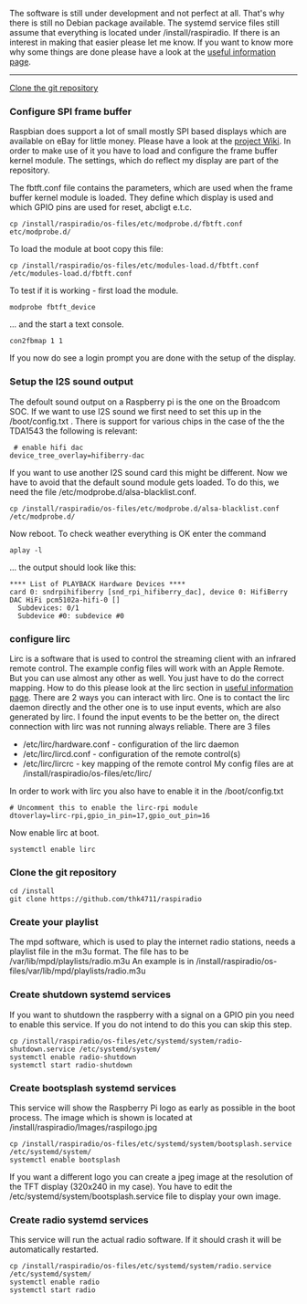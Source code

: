 The software is still under development and not perfect at all. That's why there is still no Debian package available. The systemd service files still assume that everything is located under /install/raspiradio. If there is an interest in making that easier please let me know. If you want to know more why some things are done please have a look at the 
[useful information page](https://github.com/thk4711/raspiradio/wiki/Useful-Information).
___

[Clone the git repository](#clone-the-git-repository)<br>

### Configure SPI frame buffer
Raspbian does support a lot of small mostly SPI based displays which are available on eBay for little money. Please have a look at the [project Wiki](https://github.com/notro/fbtft/wiki).
In order to make use of it you have to load and configure the frame buffer kernel module. The settings, which do reflect my display are part of the repository.

The fbtft.conf file contains the parameters, which are used when the frame buffer kernel module is loaded. They define which display is used and which GPIO pins are used for reset, abcligt e.t.c.
```
cp /install/raspiradio/os-files/etc/modprobe.d/fbtft.conf etc/modprobe.d/
```
To load the module at boot copy this file:
```
cp /install/raspiradio/os-files/etc/modules-load.d/fbtft.conf /etc/modules-load.d/fbtft.conf
```
To test if it is working - first load the module.
```
modprobe fbtft_device
```
... and the start a text console.
```
con2fbmap 1 1
```
If you now do see a login prompt you are done with the setup of the display.

### Setup the I2S sound output
The defoult sound output on a Raspberry pi is the one on the Broadcom SOC. If we want to use I2S sound we first need to set this up in the /boot/config.txt .
There is support for various chips in the case of the the TDA1543 the following is relevant:
```
 # enable hifi dac
device_tree_overlay=hifiberry-dac
```
If you want to use another I2S sound card this might be different.
Now we have to avoid that the default sound module gets loaded. To do this, we need the file /etc/modprobe.d/alsa-blacklist.conf.
```
cp /install/raspiradio/os-files/etc/modprobe.d/alsa-blacklist.conf /etc/modprobe.d/
```
Now reboot. 
To check weather everything is OK enter the command
```
aplay -l
```
... the output should look like this:
```
**** List of PLAYBACK Hardware Devices ****
card 0: sndrpihifiberry [snd_rpi_hifiberry_dac], device 0: HifiBerry DAC HiFi pcm5102a-hifi-0 []
  Subdevices: 0/1
  Subdevice #0: subdevice #0
```

### configure lirc
Lirc is a software that is used to control the streaming client with an infrared remote control. The example config files will work with an Apple Remote. But you can use almost any other as well. You just have to do the correct mapping. How to do this please look at the lirc section in [useful information page](https://github.com/thk4711/raspiradio/wiki/Useful-Information). There are 2 ways you can interact with lirc. One is to contact the lirc daemon directly and the other one is to use input events, which are also generated by lirc. I found the input events to be the better on, the direct connection with lirc was not running always reliable. 
There are 3 files
- /etc/lirc/hardware.conf - configuration of the lirc daemon
- /etc/lirc/lircd.conf - configuration of the remote control(s)
- /etc/lirc/lircrc - key mapping of the remote control
My config files are at /install/raspiradio/os-files/etc/lirc/

In order to work with lirc you also have to enable it in the /boot/config.txt
```
# Uncomment this to enable the lirc-rpi module
dtoverlay=lirc-rpi,gpio_in_pin=17,gpio_out_pin=16
```
Now enable lirc at boot.
```
systemctl enable lirc
```

### Clone the git repository
```
cd /install
git clone https://github.com/thk4711/raspiradio
```


### Create your playlist
The mpd software, which is used to play the internet radio stations, needs a playlist file in the m3u format. The file has to be /var/lib/mpd/playlists/radio.m3u
An example is in /install/raspiradio/os-files/var/lib/mpd/playlists/radio.m3u

### Create shutdown systemd services
If you want to shutdown the raspberry with a signal on a GPIO pin you need to enable this service. If you do not intend to do this you can skip this step. 
```
cp /install/raspiradio/os-files/etc/systemd/system/radio-shutdown.service /etc/systemd/system/
systemctl enable radio-shutdown
systemctl start radio-shutdown
```

### Create bootsplash systemd services
This service will show the Raspberry Pi logo as early as possible in the boot process. The image which is shown is located at /install/raspiradio/Images/raspilogo.jpg
```
cp /install/raspiradio/os-files/etc/systemd/system/bootsplash.service /etc/systemd/system/
systemctl enable bootsplash
```
If you want a different logo you can create a jpeg image at the resolution of the TFT display (320x240 in my case).
You have to edit the /etc/systemd/system/bootsplash.service file to display your own image.

### Create radio systemd services
This service will run the actual radio software. If it should crash it will be automatically restarted.
```
cp /install/raspiradio/os-files/etc/systemd/system/radio.service /etc/systemd/system/
systemctl enable radio
systemctl start radio
```